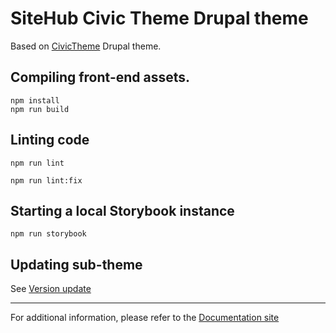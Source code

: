 # SiteHub Civic Theme Drupal theme

Based on [CivicTheme](https://www.drupal.org/project/civictheme) Drupal theme.

## Compiling front-end assets.

    npm install
    npm run build

## Linting code

    npm run lint

    npm run lint:fix

## Starting a local Storybook instance

    npm run storybook

## Updating sub-theme

See [Version update](https://docs.civictheme.io/drupal-theme/version-update)

---

For additional information, please refer to the [Documentation site](https://docs.civictheme.io/drupal-theme)
